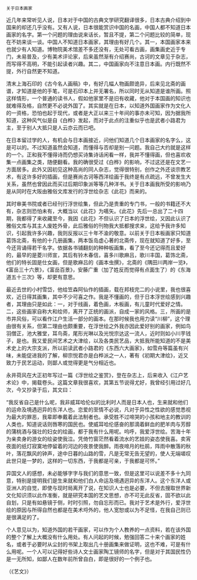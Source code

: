     关于日本画家 

   近几年来常听见人说，日本对于中国的古典文学研究翻译很多，日本古典介绍到中国来的却还几乎没有。又有人说，日本很能赏识中国的名画，中国人都不知道日本画家的名字。第一个问题的理由说来话长，暂且不提，第二个问题比较的简单，现在不妨来谈一谈。中国人不知道日本画家，其理由有好几个。其一，本国画家本来也就少有人知道。博物院美术馆差不多还没有，无处可看古画，画集画史近于专门，未易普及，少有美术评论家，后来虽然渐有介绍赛尚，古诃的文章见于杂志，而写得不高明，不能引起读者兴趣。其二，中国画家向不注意日本画。内行既然不提，外行自然更不知道。

   清末上海石印的《古今名人画稿》中，有好几幅人物画颇诡异，后来见北斋的画谱，才知道是他的手笔，可是石印本上并无署名，所以同时无从知道是谁所画。照这样情形，一个普通的读书人，假如他家里不是旧有收藏，他对于本国画的知识也就难得及格，自然更不必说外国了。其实就是在日本，以知道外国画家作为文化人的一资格，恐怕也起于现代，或者是大正以来三十年间的事亦未可知，因为据我所知道，这种风气似是自《白桦》发起，而对于此点的注重似乎也是武者小路君为主，至于别人大抵只是人云亦云而已吧。

   在日本留过学的人，有机会与日本画接近，问他们知道几个日本画家的名字么，这是可以的。不过知道虽然会知道，而懂得与否却是别一问题。我自己大约就是这样的一个。正和我不懂得诗而仍想买诗集诗话闲看一样，我并不懂得画，但也喜欢收集一点画集之类，随便翻看。我的确很受过《白桦》的影响，不过这还是在文艺一方面居多。此外又因初见这种高尚的同人杂志，觉得很特别，创作之外还谈宗教艺术，有这许多好的插画，但是赛尚古诃等西洋绘画于我终是有点疏远，不曾发生大关系，虽然也曾因此而买过后期印象派等等几种洋书。关于日本画我所受的影响乃是从同时在大阪由雅俗文库发行的浮世绘杂志《此花》而来的。

   其时审美书院或者已经刊行浮世绘集，但此乃是贵重的专门书，一般的书籍还不大有，杂志则恐怕未有，大概当以《此花》为嚆矢。《此花》先后一总出了二十四期，我都得了来收藏至今，我因《此花》不但认识了日本的浮世绘，又因此认识了雅俗文库与其主人废姓外骨，此后雅俗的刊物我大抵都搜求来，这给予我许多知识，引起我许多兴趣，我则反报以三十年不渝的敬意。以前关于日本板画家只知道葛饰北斋，有他的十几册画集，两本饭岛虚心著的北斋传，现在就知道了好多，至今还背诵得若干名字。依据各书铺翻刻的种种板画集，看了至今还记得而且爱好的，最早的是菱川师宣，其后有铃木春信，喜多川歌麻吕，歌川丰国，葛饰北斋，他们的特长固是仕女画，但是歌麻吕的《画本虫撰》，北斋的《隅田川两岸一览》，《富岳三十六景》，《富岳百景》，安藤广重（加了姓反而觉得有点面生了）的《东海道五十三次》等，却更有意思。

   最近去世的小村雪岱，他给笠森阿仙作的插画，载在邦枝完二的小说里，我也很喜欢，近日得其画集，其中不少可喜之作。我是不懂画的，但于日本浮世绘感到兴趣者，其理由只是如此：一，对于线画，着色画，木板画，有儿童时代爱好之情。二，这些画家自称大和绘师，离开了正统的画派，自成一家的风格。三，所画的是市井风俗，可以看作江户生活一部分的画本。在那时候我也用力读“川柳”，这个理由很有关系，但第二理由也颇重要，在浮世绘之外我亦因此爱好别的画家，例如鸟羽僧正，池大雅堂，耳鸟斋，尾形光琳以及光悦宗达这一流人，近时则如小川芋钱子，是也。我又爱民间艺术之大津绘，以及各类民艺品，大抵我所能知道的不是美术史上的大宗支派，所以前读武者小路君的《东西六大画家》，如雪舟等篇虽有兴味，未能促进我的了解，柳宗悦君亦是白桦派之一人，著有《初期大津绘》，近又致力于民艺运动，则鄙人或觉得更是气分相近也。

   永井荷风在大正初年写过一篇《浮世绘之鉴赏》，登在杂志上，后来收入《江户艺术论》中，揭载卷头。这篇文章我很喜欢，其第五节说得尤好，我曾经引用过好几次，今又抄录于后，其文曰：

   “我反省自己是什么呢，我非威耳哈伦似的比利时人而是日本人也，生来就和他们的运命及境遇迥异的东洋人也。恋爱的至情不必说，凡对于异性之性欲的感觉悉视为最大的罪恶，我辈即奉戴着此法制者也。承受胜不过啼哭的小孩和地主的教训的人类也，知道说话则唇寒的国民也。使威耳哈伦感奋的那滴着鲜血的肥羊肉与芳醇的蒲桃酒与强壮的妇女的绘画，都于我有什么用呢。呜呼，我爱浮世绘。苦海十年为亲卖身的游女的绘姿使我泣。凭倚竹窗茫然看着流水的艺妓的姿态使我喜。卖宵夜面的纸灯寂寞地停留着的河边的夜景使我醉。雨夜啼月的杜鹃，阵雨中散落的秋叶，落花飘风的钟声，途中日暮的山路的雪，凡是无常无告无望的，使人无端嗟叹此世只是一梦的，这样的一切东西，于我都是可亲，于我都是可怀。”

   异国文人的感想，未必能够字字与我们的意思一致，但是这里可以说差不多十九同意，特别是提明我们是生来就和他们白人命运及境遇迥异的东洋人。这个东洋人或亚洲人的自觉，即使与现时局离开了说，在知识人士也是必要，不但去搜取世界新文化知识须以此作准衡，就是研究本国的艺文思想，亦不可无此反省，固不欲以此自划，只是有如悬镜于侧，时时引照，勿自忘形而已。我对于艺术是外行，爱浮世绘的原因与所得自然也都是在美术埒外的，他人宽恕或以为不足怪，在我自己则已是很满足的了。

   个人意见以为，知道外国的若干画家，可以作为个人教养的一点资料，若在该外国的整个了解上大概没有什么用处。有人问起的时候，勉强回答二十来个画家的姓名，或者于必要时从尘封的书架上取出几十册画集来做证明，这也不难，可是有什么用呢。一个人可以记得好些诗人文士画家陶工镜师的名字，但是对于其国民性仍是一无所知，如鄙人在数年前所曾自白，即是很好的一个例子也。

   （《艺文》）

